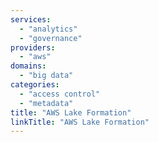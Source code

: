 ```yaml
---
services:
  - "analytics"
  - "governance"
providers:
  - "aws"
domains:
  - "big data"
categories:
  - "access control"
  - "metadata"
title: "AWS Lake Formation"
linkTitle: "AWS Lake Formation"
---
```

